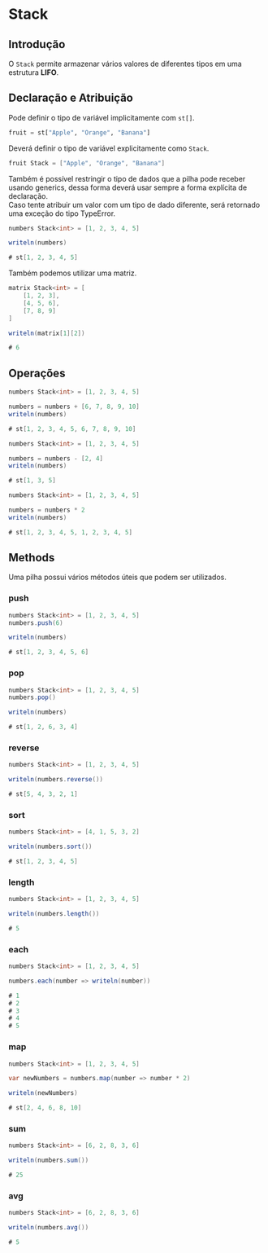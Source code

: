 # Stack

## Introdução

O `Stack` permite armazenar vários valores de diferentes tipos em uma estrutura **LIFO**.

## Declaração e Atribuição

Pode definir o tipo de variável implicitamente com `st[]`.

```python
fruit = st["Apple", "Orange", "Banana"]
```



Deverá definir o tipo de variável explicitamente como `Stack`.

```csharp
fruit Stack = ["Apple", "Orange", "Banana"]
```



Também é possível restringir o tipo de dados que a pilha pode receber usando generics, dessa forma deverá usar sempre a forma explícita de declaração.\
Caso tente atribuir um valor com um tipo de dado diferente, será retornado uma exceção do tipo TypeError.

```csharp
numbers Stack<int> = [1, 2, 3, 4, 5]

writeln(numbers)

# st[1, 2, 3, 4, 5]
```



Também podemos utilizar uma matriz.

```csharp
matrix Stack<int> = [
    [1, 2, 3],
    [4, 5, 6],
    [7, 8, 9]
]

writeln(matrix[1][2])

# 6
```

## Operações

```csharp
numbers Stack<int> = [1, 2, 3, 4, 5]

numbers = numbers + [6, 7, 8, 9, 10]
writeln(numbers)

# st[1, 2, 3, 4, 5, 6, 7, 8, 9, 10]
```

```csharp
numbers Stack<int> = [1, 2, 3, 4, 5]

numbers = numbers - [2, 4]
writeln(numbers)

# st[1, 3, 5]
```

```csharp
numbers Stack<int> = [1, 2, 3, 4, 5]

numbers = numbers * 2
writeln(numbers)

# st[1, 2, 3, 4, 5, 1, 2, 3, 4, 5]
```

## Methods

Uma pilha possui vários métodos úteis que podem ser utilizados.

### push

```csharp
numbers Stack<int> = [1, 2, 3, 4, 5]
numbers.push(6)

writeln(numbers)

# st[1, 2, 3, 4, 5, 6]
```

### pop

```csharp
numbers Stack<int> = [1, 2, 3, 4, 5]
numbers.pop()

writeln(numbers)

# st[1, 2, 6, 3, 4]
```

### reverse

```csharp
numbers Stack<int> = [1, 2, 3, 4, 5]

writeln(numbers.reverse())

# st[5, 4, 3, 2, 1]
```

### sort

```csharp
numbers Stack<int> = [4, 1, 5, 3, 2]

writeln(numbers.sort())

# st[1, 2, 3, 4, 5]
```

### length

```csharp
numbers Stack<int> = [1, 2, 3, 4, 5]

writeln(numbers.length())

# 5
```

### each

```csharp
numbers Stack<int> = [1, 2, 3, 4, 5]

numbers.each(number => writeln(number))

# 1
# 2
# 3
# 4
# 5
```

### map

```csharp
numbers Stack<int> = [1, 2, 3, 4, 5]

var newNumbers = numbers.map(number => number * 2)

writeln(newNumbers)

# st[2, 4, 6, 8, 10]
```

### sum

```csharp
numbers Stack<int> = [6, 2, 8, 3, 6]

writeln(numbers.sum())

# 25
```

### avg

```csharp
numbers Stack<int> = [6, 2, 8, 3, 6]

writeln(numbers.avg())

# 5
```
